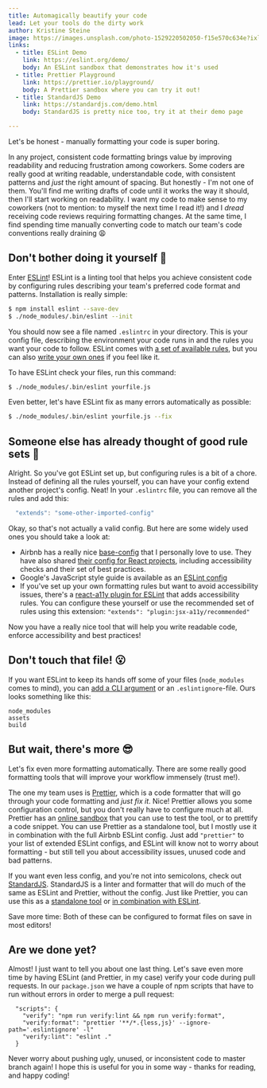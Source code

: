```yaml
---
title: Automagically beautify your code
lead: Let your tools do the dirty work
author: Kristine Steine
image: https://images.unsplash.com/photo-1529220502050-f15e570c634e?ixlib=rb-1.2.1&ixid=eyJhcHBfaWQiOjEyMDd9&auto=format&fit=crop&w=1701&q=80
links:
  - title: ESLint Demo
    link: https://eslint.org/demo/
    body: An ESLint sandbox that demonstrates how it's used
  - title: Prettier Playground
    link: https://prettier.io/playground/
    body: A Prettier sandbox where you can try it out!
  - title: StandardJS Demo
    link: https://standardjs.com/demo.html
    body: StandardJS is pretty nice too, try it at their demo page

---
```


Let's be honest - manually formatting your code is super boring.

In any project, consistent code formatting brings value by improving readability and reducing frustration among coworkers. Some coders are really good at writing readable, understandable code, with consistent patterns and _just_ the right amount of spacing. But honestly - I'm not one of them. You'll find me writing drafts of code until it works the way it should, then I'll start working on readability. I want my code to make sense to my coworkers (not to mention: to myself the next time I read it!) and I _dread_ receiving code reviews requiring formatting changes. At the same time, I find spending time manually converting code to match our team's code conventions really draining 😩

## Don't bother doing it yourself 🤷
Enter [ESLint](https://eslint.org)! ESLint is a linting tool that helps you achieve consistent code by configuring rules describing your team's preferred code format and patterns. Installation is really simple:

```sh
$ npm install eslint --save-dev
$ ./node_modules/.bin/eslint --init
```

You should now see a file named `.eslintrc` in your directory. This is your config file, describing the environment your code runs in and the rules you want your code to follow. ESLint comes with [a set of available rules](https://eslint.org/docs/rules/), but you can also [write your own ones](https://eslint.org/docs/developer-guide/working-with-rules) if you feel like it.

To have ESLint check your files, run this command:

```sh
$ ./node_modules/.bin/eslint yourfile.js
```

Even better, let's have ESLint fix as many errors automatically as possible:

```sh
$ ./node_modules/.bin/eslint yourfile.js --fix
```

## Someone else has already thought of good rule sets 🙌
Alright. So you've got ESLint set up, but configuring rules is a bit of a chore. Instead of defining all the rules yourself, you can have your config extend another project's config. Neat! In your `.eslintrc` file, you can remove all the rules and add this:

```js
  "extends": "some-other-imported-config"
```

Okay, so that's not actually a valid config. But here are some widely used ones you should take a look at:
- Airbnb has a really nice [base-config](https://github.com/airbnb/javascript/tree/master/packages/eslint-config-airbnb-base/) that I personally love to use. They have also shared [their config for React projects](https://github.com/airbnb/javascript/tree/master/packages/eslint-config-airbnb), including accessibility checks and their set of best practices.
- Google's JavaScript style guide is available as an [ESLint config](https://github.com/google/eslint-config-google)
- If you've set up your own formatting rules but want to avoid accessibility issues, there's a [react-a11y plugin for ESLint](https://github.com/evcohen/eslint-plugin-jsx-a11y) that adds accessibility rules. You can configure these yourself or use the recommended set of rules using this extension: `"extends": "plugin:jsx-a11y/recommended"`

Now you have a really nice tool that will help you write readable code, enforce accessibility and best practices!

## Don't touch that file! 😮
If you want ESLint to keep its hands off some of your files (`node_modules` comes to mind), you can [add a CLI argument](https://eslint.org/docs/user-guide/command-line-interface#ignoring-files-from-linting) or an `.eslintignore`-file. Ours looks something like this:

```
node_modules
assets
build
```

## But wait, there's more 😎
Let's fix even more formatting automatically. There are some really good formatting tools that will improve your workflow immensely (trust me!).

The one my team uses is [Prettier](https://prettier.io), which is a code formatter that will go through your code formatting and _just fix it_. Nice! Prettier allows you some configuration control, but you don't really have to configure much at all. Prettier has an [online sandbox](https://prettier.io/playground) that you can use to test the tool, or to prettify a code snippet. You can use Prettier as a standalone tool, but I mostly use it in combination with the full Airbnb ESLint config. Just add `"prettier"` to your list of extended ESLint configs, and ESLint will know not to worry about formatting - but still tell you about accessibility issues, unused code and bad patterns.

If you want even less config, and you're not into semicolons, check out [StandardJS](https://standardjs.com/). StandardJS is a linter and formatter that will do much of the same as ESLint and Prettier, without the config. Just like Prettier, you can use this as a [standalone tool](https://github.com/standard/standard) or [in combination with ESLint](https://github.com/standard/eslint-config-standard).

Save more time: Both of these can be configured to format files on save in most editors!

## Are we done yet?
Almost! I just want to tell you about one last thing. Let's save even more time by having ESLint (and Prettier, in my case) verify your code during pull requests. In our `package.json` we have a couple of npm scripts that have to run without errors in order to merge a pull request:

```
  "scripts": {
    "verify": "npm run verify:lint && npm run verify:format",
    "verify:format": "prettier '**/*.{less,js}' --ignore-path='.eslintignore' -l"
    "verify:lint": "eslint ."
  }
```

Never worry about pushing ugly, unused, or inconsistent code to master branch again! I hope this is useful for you in some way - thanks for reading, and happy coding!
